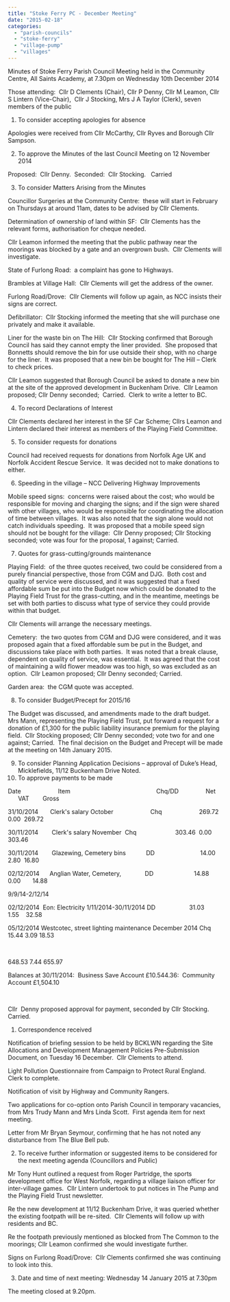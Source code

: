```yaml
---
title: "Stoke Ferry PC - December Meeting"
date: "2015-02-18"
categories: 
  - "parish-councils"
  - "stoke-ferry"
  - "village-pump"
  - "villages"
---
```


Minutes of Stoke Ferry Parish Council Meeting held in the Community Centre, All Saints Academy, at 7.30pm on Wednesday 10th December 2014

Those attending:  Cllr D Clements (Chair), Cllr P Denny, Cllr M Leamon, Cllr S Lintern (Vice-Chair),  Cllr J Stocking, Mrs J A Taylor (Clerk), seven members of the public

1. To consider accepting apologies for absence

Apologies were received from Cllr McCarthy, Cllr Ryves and Borough Cllr Sampson.

2. To approve the Minutes of the last Council Meeting on 12 November 2014

Proposed:  Cllr Denny.  Seconded:  Cllr Stocking.   Carried

3. To consider Matters Arising from the Minutes

Councillor Surgeries at the Community Centre:  these will start in February on Thursdays at around 11am, dates to be advised by Cllr Clements.

Determination of ownership of land within SF:  Cllr Clements has the relevant forms, authorisation for cheque needed.

Cllr Leamon informed the meeting that the public pathway near the moorings was blocked by a gate and an overgrown bush.  Cllr Clements will investigate.

State of Furlong Road:  a complaint has gone to Highways.

Brambles at Village Hall:  Cllr Clements will get the address of the owner.

Furlong Road/Drove:  Cllr Clements will follow up again, as NCC insists their signs are correct.

Defibrillator:  Cllr Stocking informed the meeting that she will purchase one privately and make it available.

Liner for the waste bin on The Hill:  Cllr Stocking confirmed that Borough Council has said they cannot empty the liner provided.  She proposed that Bonnetts should remove the bin for use outside their shop, with no charge for the liner.  It was proposed that a new bin be bought for The Hill – Clerk to check prices.

Cllr Leamon suggested that Borough Council be asked to donate a new bin at the site of the approved development in Buckenham Drive.  Cllr Leamon proposed; Cllr Denny seconded;  Carried.  Clerk to write a letter to BC.

4. To record Declarations of Interest

Cllr Clements declared her interest in the SF Car Scheme; Cllrs Leamon and Lintern declared their interest as members of the Playing Field Committee.

5. To consider requests for donations

Council had received requests for donations from Norfolk Age UK and Norfolk Accident Rescue Service.  It was decided not to make donations to either.

6. Speeding in the village – NCC Delivering Highway Improvements

Mobile speed signs:  concerns were raised about the cost; who would be responsible for moving and charging the signs; and if the sign were shared with other villages, who would be responsible for coordinating the allocation of time between villages.  It was also noted that the sign alone would not catch individuals speeding.  It was proposed that a mobile speed sign should not be bought for the village:  Cllr Denny proposed; Cllr Stocking seconded; vote was four for the proposal, 1 against; Carried.

7. Quotes for grass-cutting/grounds maintenance

Playing Field:  of the three quotes received, two could be considered from a purely financial perspective, those from CGM and DJG.  Both cost and quality of service were discussed, and it was suggested that a fixed affordable sum be put into the Budget now which could be donated to the Playing Field Trust for the grass-cutting, and in the meantime, meetings be set with both parties to discuss what type of service they could provide within that budget.

Cllr Clements will arrange the necessary meetings.

Cemetery:  the two quotes from CGM and DJG were considered, and it was proposed again that a fixed affordable sum be put in the Budget, and discussions take place with both parties.  It was noted that a break clause, dependent on quality of service, was essential.  It was agreed that the cost of maintaining a wild flower meadow was too high, so was excluded as an option.  Cllr Leamon proposed; Cllr Denny seconded; Carried.

Garden area:  the CGM quote was accepted.

8. To consider Budget/Precept for 2015/16

The Budget was discussed, and amendments made to the draft budget.  Mrs Mann, representing the Playing Field Trust, put forward a request for a donation of £1,300 for the public liability insurance premium for the playing field.  Cllr Stocking proposed; Cllr Denny seconded; vote two for and one against; Carried.  The final decision on the Budget and Precept will be made at the meeting on 14th January 2015.

9. To consider Planning Application Decisions – approval of Duke’s Head, Micklefields, 11/12 Buckenham Drive Noted.
10. To approve payments to be made

Date                      Item                                                   Chq/DD                Net       VAT        Gross

31/10/2014       Clerk's salary October                      Chq                      269.72   0.00  269.72

30/11/2014        Clerk's salary November  Chq                       303.46  0.00  303.46

30/11/2014        Glazewing, Cemetery bins            DD                           14.00  2.80  16.80

02/12/2014      Anglian Water, Cemetery,              DD                        14.88    0.00       14.88

9/9/14-2/12/14

02/12/2014  Eon: Electricity 1/11/2014-30/11/2014 DD                    31.03     1.55    32.58

05/12/2014 Westcotec, street lighting maintenance December 2014 Chq 15.44 3.09 18.53

 

648.53 7.44 655.97

Balances at 30/11/2014:  Business Save Account £10.544.36:  Community Account £1,504.10

 

Cllr  Denny proposed approval for payment, seconded by Cllr Stocking.  Carried.

1. Correspondence received

Notification of briefing session to be held by BCKLWN regarding the Site Allocations and Development Management Policies Pre-Submission Document, on Tuesday 16 December.  Cllr Clements to attend.

Light Pollution Questionnaire from Campaign to Protect Rural England.  Clerk to complete.

Notification of visit by Highway and Community Rangers.

Two applications for co-option onto Parish Council in temporary vacancies, from Mrs Trudy Mann and Mrs Linda Scott.  First agenda item for next meeting.

Letter from Mr Bryan Seymour, confirming that he has not noted any disturbance from The Blue Bell pub.

2. To receive further information or suggested items to be considered for the next meeting agenda (Councillors and Public)

Mr Tony Hunt outlined a request from Roger Partridge, the sports development office for West Norfolk, regarding a village liaison officer for inter-village games.  Cllr Lintern undertook to put notices in The Pump and the Playing Field Trust newsletter.

Re the new development at 11/12 Buckenham Drive, it was queried whether the existing footpath will be re-sited.  Cllr Clements will follow up with residents and BC.

Re the footpath previously mentioned as blocked from The Common to the moorings; Cllr Leamon confirmed she would investigate further.

Signs on Furlong Road/Drove:  Cllr Clements confirmed she was continuing to look into this.

3. Date and time of next meeting: Wednesday 14 January 2015 at 7.30pm

The meeting closed at 9.20pm.
